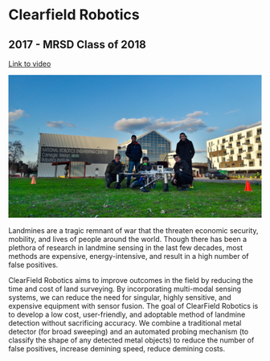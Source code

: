 # Clearfield Robotics
## 2017 - MRSD Class of 2018 

[Link to video](https://www.youtube.com/watch?v=m2MoFOFM4Ng)

![](https://raw.githubusercontent.com/aaronchongth/quasar-site/assets/clearfield_robotics.jpg)

Landmines are a tragic remnant of war that the threaten economic security, mobility, and lives of people around the world. Though there has been a plethora of research in landmine sensing in the last few decades, most methods are expensive, energy-intensive, and result in a high number of false positives.

ClearField Robotics aims to improve outcomes in the field by reducing the time and cost of land surveying. By incorporating multi-modal sensing systems, we can reduce the need for singular, highly sensitive, and expensive equipment with sensor fusion. The goal of ClearField Robotics is to develop a low cost, user-friendly, and adoptable method of landmine detection without sacrificing accuracy. We combine a traditional metal detector (for broad sweeping) and an automated probing mechanism (to classify the shape of any detected metal objects) to reduce the number of false positives, increase demining speed, reduce demining costs.
